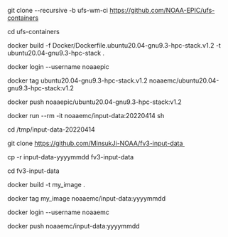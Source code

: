 git clone --recursive -b ufs-wm-ci https://github.com/NOAA-EPIC/ufs-containers

cd ufs-containers

docker build -f Docker/Dockerfile.ubuntu20.04-gnu9.3-hpc-stack.v1.2 -t  ubuntu20.04-gnu9.3-hpc-stack .

docker login --username noaaepic

docker tag ubuntu20.04-gnu9.3-hpc-stack.v1.2 noaaemc/ubuntu20.04-gnu9.3-hpc-stack:v1.2

docker push noaaepic/ubuntu20.04-gnu9.3-hpc-stack:v1.2

docker run --rm -it noaaemc/input-data:20220414 sh

cd /tmp/input-data-20220414

git clone https://github.com/MinsukJi-NOAA/fv3-input-data 

cp -r input-data-yyyymmdd fv3-input-data

cd fv3-input-data

docker build -t my_image .

docker tag my_image noaaemc/input-data:yyyymmdd

docker login --username noaaemc

docker push noaaemc/input-data:yyyymmdd
